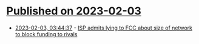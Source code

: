 # [Published on 2023-02-03](index.md)

* [2023-02-03, 03:44:37](https://lobste.rs/s/qlfnli/isp_admits_lying_fcc_about_size_network) - [ISP admits lying to FCC about size of network to block funding to rivals](https://arstechnica.com/?p=1914454)
